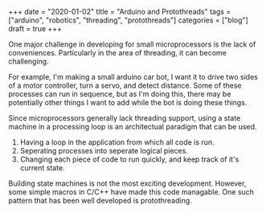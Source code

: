 +++ 
date = "2020-01-02"
title = "Arduino and Protothreads"
tags = ["arduino", "robotics", "threading", "protothreads"]
categories = ["blog"]
draft = true
+++

One major challenge in developing for small microprocessors is the lack of conveniences.  Particularly in the area of threading, it can become challenging.

For example, I'm making a small arduino car bot, I want it to drive two sides of a motor controller, turn a servo, and detect distance.  Some of these processes can run in sequence, but as I'm doing this, there may be potentially other things I want to add while the bot is doing these things.

Since microprocessors generally lack threading support, using a state machine in a processing loop is an architectual paradigm that can be used.

1. Having a loop in the application from which all code is run.
2. Seperating processes into seperate logical pieces.
3. Changing each piece of code to run quickly, and keep track of it's current state.

Building state machines is not the most exciting development.  However, some simple macros in C/C++ have made this code managable.  One such pattern that has been well developed is protothreading. 